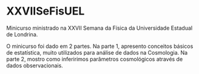 # XXVIISeFisUEL

Minicurso ministrado na XXVII Semana da Física da Universidade Estadual de Londrina. 

O minicurso foi dado em 2 partes. Na parte 1, apresento conceitos básicos de estatística, muito utilizados para análise de dados na Cosmologia. Na parte 2, mostro como inferirimos parâmetros cosmológicos através de dados observacionais.
